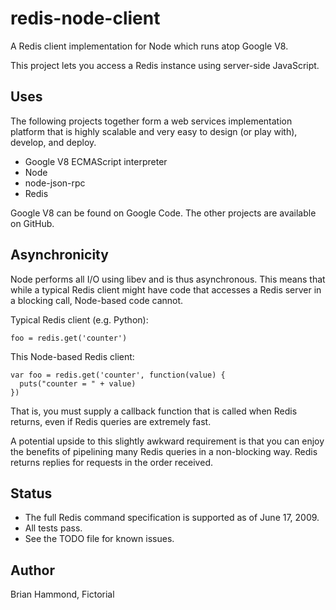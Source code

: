# redis-node-client

A Redis client implementation for Node which runs atop Google V8.

This project lets you access a Redis instance using server-side JavaScript.

## Uses

The following projects together form a web services implementation platform
that is highly scalable and very easy to design (or play with), develop, and
deploy.

* Google V8 ECMAScript interpreter
* Node
* node-json-rpc
* Redis

Google V8 can be found on Google Code.  The other projects are available on
GitHub.

## Asynchronicity

Node performs all I/O using libev and is thus asynchronous.  This means that
while a typical Redis client might have code that accesses a Redis server in a
blocking call, Node-based code cannot.

Typical Redis client (e.g. Python):

    foo = redis.get('counter')

This Node-based Redis client:

    var foo = redis.get('counter', function(value) { 
      puts("counter = " + value) 
    })

That is, you must supply a callback function that is called when Redis returns,
even if Redis queries are extremely fast.

A potential upside to this slightly awkward requirement is that you can enjoy
the benefits of pipelining many Redis queries in a non-blocking way.  Redis
returns replies for requests in the order received.

## Status

* The full Redis command specification is supported as of June 17, 2009.
* All tests pass.
* See the TODO file for known issues.

## Author

Brian Hammond, Fictorial
